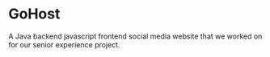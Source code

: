 # GoHost
A Java backend javascript frontend social media website that we worked on for our senior experience project.
